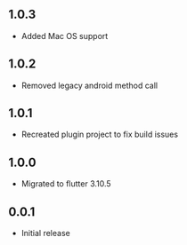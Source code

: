## 1.0.3

* Added Mac OS support

## 1.0.2

* Removed legacy android method call

## 1.0.1

* Recreated plugin project to fix build issues

## 1.0.0

* Migrated to flutter 3.10.5

## 0.0.1

* Initial release
